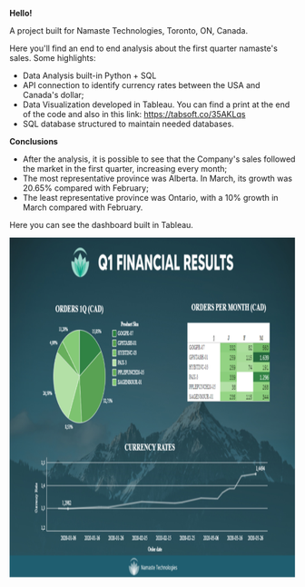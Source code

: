 **Hello!**

A project built for Namaste Technologies, Toronto, ON, Canada.

Here you'll find an end to end analysis about the first quarter namaste's sales. Some highlights:

- Data Analysis built-in Python + SQL
- API connection to identify currency rates between the USA and Canada's dollar;
- Data Visualization developed in Tableau. You can find a print at the end of the code and also in this link: https://tabsoft.co/35AKLqs
- SQL database structured to maintain needed databases.

**Conclusions**

- After the analysis, it is possible to see that the Company's sales followed the market in the first quarter, increasing every month;
- The most representative province was Alberta. In March, its growth was 20.65% compared with February;
- The least representative province was Ontario, with a 10% growth in March compared with February.


Here you can see the dashboard built in Tableau.

<img src="./print_examples/image_1.jpg" height="600" width="900">
